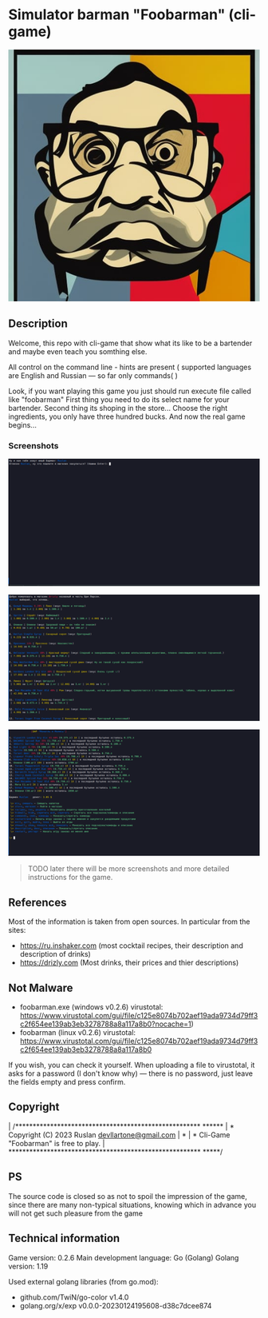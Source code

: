 # Simulator barman "Foobarman" (cli-game)

<p align="center">
  <img src="./assets/logogame.jpg" alt="Foobarman cli-game"/>
</p>

## Description

Welcome, this repo with cli-game that show what its like to be a bartender
and maybe even teach you somthing else.

All control on the command line - hints are present ( supported languages are English and Russian — so far only commands( )

Look, if you want playing this game you just should run execute file called like "foobarman"
First thing you need to do its select name for your bartender.
Second thing its shoping in the store... Choose the right ingredients, you only have three hundred bucks.
And now the real game begins... 

### Screenshots

<p align="center">
  <img src="./assets/start_game.png" alt="Foobarman cli-game (start game)"/>
</p>
<p align="center">
  <img src="./assets/store.png" alt="Foobarman cli-game (store)"/>
</p>
<p align="center">
  <img src="./assets/bar.png" alt="Foobarman cli-game (bar)"/>
</p>

> TODO later there will be more screenshots and more detailed instructions for the game.

## References

Most of the information is taken from open sources. In particular from the sites:
- https://ru.inshaker.com (most cocktail recipes, their description and description of drinks)
- https://drizly.com (Most drinks, their prices and thier descriptions)

## Not Malware 

- foobarman.exe (windows v0.2.6) virustotal: https://www.virustotal.com/gui/file/c125e8074b702aef19ada9734d79ff3c2f654ee139ab3eb3278788a8a117a8b0?nocache=1)
- foobarman (linux v0.2.6) virustotal: https://www.virustotal.com/gui/file/c125e8074b702aef19ada9734d79ff3c2f654ee139ab3eb3278788a8a117a8b0

If you wish, you can check it yourself.
When uploading a file to virustotal, it asks for a password (I don't know why) — there is no password, 
just leave the fields empty and press confirm.

## Copyright

| /***************************************************** ******
| * Copyright (C) 2023 Ruslan <devllartone@gmail.com>
| *
| * Cli-Game "Foobarman" is free to play.
| ******************************************************* *****/

## PS 

The source code is closed so as not to spoil the impression of the game, 
since there are many non-typical situations, 
knowing which in advance you will not get such pleasure from the game

## Technical information

Game version: 0.2.6
Main development language: Go (Golang)
Golang version: 1.19 

Used external golang libraries (from go.mod):
- github.com/TwiN/go-color v1.4.0
- golang.org/x/exp v0.0.0-20230124195608-d38c7dcee874

